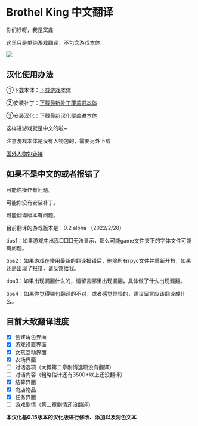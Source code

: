 # Brothel King 中文翻译

你们好呀，我是冥鑫

这里只是单纯游戏翻译，不包含游戏本体

![](https://i.ibb.co/Ns8YPD5/image.png)

## 汉化使用办法

①下载本体：[下载游戏本体](https://www.mediafire.com/file/h81k39vblrz5co3/Brothel_King-0.2.zip/file)

②安装补丁：[下载最新补丁覆盖进本体](https://www.mediafire.com/file/nnxnr2pkopkzv2y/game+patch+0.2.zip/file)

③安装汉化：[下载最新汉化覆盖进本体](https://github.com/XyMinxin/Brothel-King-Chinese-Translate/archive/refs/heads/main.zip)

这样进游戏就是中文的啦~

注意游戏本体是没有人物包的，需要另外下载

[国外人物包链接](https://docs.google.com/spreadsheets/d/1tGydEbO0FRsl9eF4SQOYN8r4UwjD1AhtY0DcKFFvuHg/edit#gid=538575808)

## 如果不是中文的或者报错了

可能你操作有问题。

可能你没有安装补丁。

可能翻译版本有问题。

目前翻译的游戏版本是：0.2 alpha （2022/2/28）

tips1：如果游戏中出现□□□无法显示，那么可能game文件夹下的字体文件可能有问题。

tips2：如果游戏在使用最新的翻译报错后，删除所有rpyc文件并重新开档，如果还是出现了报错，请反馈给我。

tips3：如果出现漏翻什么的，请留言哪里出现漏翻，具体做了什么出现漏翻。

tips4：如果你觉得哪句翻译的不对，或者感觉怪怪的，建议留言应该翻译成什么。

## 目前大致翻译进度

- [x] 创建角色界面
- [x] 游戏设置界面
- [x] 女孩互动界面
- [x] 农场界面
- [ ] 对话选项（大概第二章剧情选项没有翻译）
- [ ] 对话内容（粗略估计还有3500+以上还没翻译）
- [x] 结算界面
- [x] 商店物品
- [x] 任务界面
- [ ] 游戏剧情（第二章剧情还没翻译）

**本汉化基0.15版本的汉化版进行修改、添加以及润色文本**
